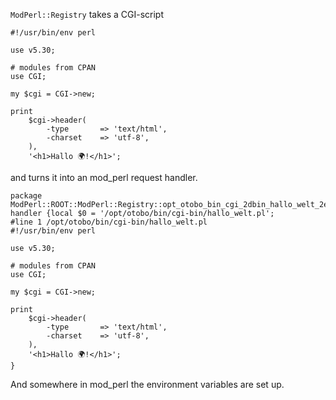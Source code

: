 `ModPerl::Registry` takes a CGI-script

    #!/usr/bin/env perl
    
    use v5.30;
    
    # modules from CPAN
    use CGI;
    
    my $cgi = CGI->new;
    
    print
        $cgi->header(
            -type       => 'text/html',
            -charset    => 'utf-8',
        ),
        '<h1>Hallo 🌍!</h1>';

and turns it into an mod_perl request handler.


    package ModPerl::ROOT::ModPerl::Registry::opt_otobo_bin_cgi_2dbin_hallo_welt_2epl;sub handler {local $0 = '/opt/otobo/bin/cgi-bin/hallo_welt.pl';
    #line 1 /opt/otobo/bin/cgi-bin/hallo_welt.pl
    #!/usr/bin/env perl

    use v5.30;

    # modules from CPAN
    use CGI;

    my $cgi = CGI->new;

    print
        $cgi->header(
            -type       => 'text/html',
            -charset    => 'utf-8',
        ),
        '<h1>Hallo 🌍!</h1>';
    }
    
And somewhere in mod_perl the environment variables are set up.    

